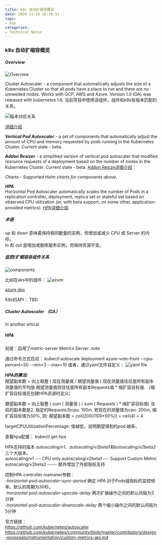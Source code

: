 ```yaml
---
title: k8s 自动扩缩容概览
date: 2020-11-18 16:16:51
tags:
- k8s
categories:
- Technical Notes
---
```

### k8s 自动扩缩容概览

##### Overview
![Overview](
https://bjdzliu.oss-cn-beijing.aliyuncs.com/hexo_images/k8s_autoscaler/image1.png)

Cluster Autoscaler - a component that automatically adjusts the size of a Kubernetes Cluster so that all pods have a place to run and there are no unneeded nodes. Works with GCP, AWS and Azure. Version 1.0 (GA) was released with kubernetes 1.8.
当前项目中使用该组件，组件和k8s有版本匹配的关系。

![版本对应关系](
https://bjdzliu.oss-cn-beijing.aliyuncs.com/hexo_images/k8s_autoscaler/image2.png)

[详细介绍](https://github.com/kubernetes/autoscaler/tree/cluster-autoscaler-release-1.18/cluster-autoscaler)


**_Vertical Pod Autoscaler_** - a set of components that automatically adjust the amount of CPU and memory requested by pods running in the Kubernetes Cluster. Current state - beta.


**_Addon Resizer_** - a simplified version of vertical pod autoscaler that modifies resource requests of a deployment based on the number of nodes in the Kubernetes Cluster. Current state - beta.
[Addon Resize详细介绍](https://github.com/kubernetes/autoscaler/tree/addon-resizer-release-1.8/addon-resizer)：

*Charts - Supported Helm charts for components above.*

**_HPA_**  
Horizontal Pod Autoscaler automatically scales the number of Pods in a replication controller, deployment, replica set or stateful set based on observed CPU utilization (or, with beta support, on some other, application-provided metrics).
[HPA详细介绍](https://kubernetes.io/docs/tasks/run-application/horizontal-pod-autoscale/)


##### 术语
up 和 down 意味着保持相同数量的实例，但增加或减少 CPU 或 Server 的内存。  
In 和 out 是增加或删除服务实例，但保持资源不变。


##### 监控/扩缩容各组件关系
![components](
https://bjdzliu.oss-cn-beijing.aliyuncs.com/hexo_images/k8s_autoscaler/image3.png)


比如在aks中的组件：
![azure](
https://bjdzliu.oss-cn-beijing.aliyuncs.com/hexo_images/k8s_autoscaler/cluster-autoscaler4.png)

[azure doc](https://docs.azure.cn/zh-cn/aks/concepts-scale#cluster-autoscaler)

K8s的API： TBD

##### Cluster Autoscaler （CA）
In another artical

##### HPA
前提：启用了metric-server
Metrics Server .note

通过命令方式启动：
kubectl autoscale deployment azure-vote-front --cpu-percent=50 --min=3 --max=10
或者，通过yaml文件自定义：
![yaml file](
https://bjdzliu.oss-cn-beijing.aliyuncs.com/hexo_images/k8s_autoscaler/image5.png)

**_HPA的算法:_**  
期望副本数 = 向上取整 ( 现在测量值 / 期望测量值 )
现在测量值往往是所有副本测量值的平均值
期望测量值则往往是所有副本Requests值 * 缩扩容目标值.
（缩扩容目标值在创建HPA资源时定义）

期望副本数 = 向上取整 ( sum ( 测量值 ) / sum ( Requests ) * 缩扩容目标值)
当前的副本数是2, 指定的Requests为cpu: 100m, 若现在的测量值为cpu: 200m, 缩扩容目标值为50%, 则:
期望副本数 = ceil(200/(100*50%)) = ceil(4) = 4

targetCPUUtilizationPercentage:
值越低，说明期望得到的pod 越多。

查看hpa配置：
kubectl get hpa

HPA支持的版本
*autoscaling/v1、autoscaling/v2beta1和autoscaling/v2beta2*  三个大版本。  
autoscaling/v1 ---  CPU only
autoscaling/v2beta1 --- Support Custom Metric  
autoscaling/v2beta2 ----- 额外增加了外部指标支持  

控制HPA
controller mamaner参数：  
*-horizontal-pod-autoscaler-sync-period* 确定 HPA 对于Pods组指标的监控频率。默认的周期为30秒。  
*-horizontal-pod-autoscaler-upscale-delay* 两次扩展操作之间的默认间隔为3分钟  
*-horizontal-pod-autoscaler-downscale-delay* 两个缩小操作之间的默认间隔为5分钟  

官方链接：  
https://github.com/kubernetes/autoscaler
https://github.com/kubernetes/community/blob/master/contributors/design-proposals/instrumentation/custom-metrics-api.md
